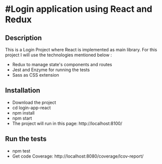#Login application using React and Redux
===============

## Description

This is a Login Project where React is implemented as main library.
For this project I will use the technologies mentioned below :
- Redux to manage state's components and routes
- Jest and Enzyme for running the tests
- Sass as CSS extension

## Installation

- Download the project
- cd login-app-react
- npm install
- npm start
- The project will run in this page: http://localhost:8100/


## Run the tests

- npm test
- Get code Coverage: http://localhost:8080/coverage/lcov-report/
